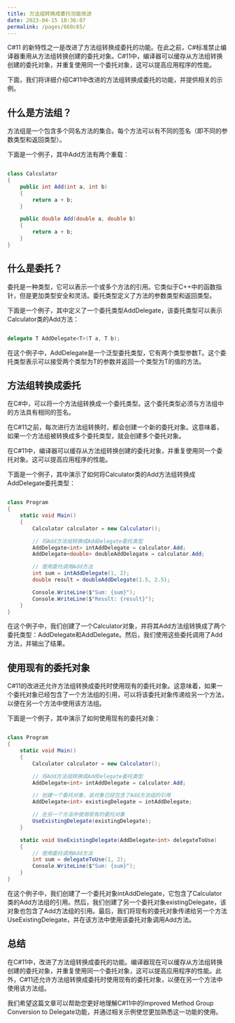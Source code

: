 ```yaml
---
title: 方法组转换成委托功能改进
date: 2023-04-15 18:36:07
permalink: /pages/660c65/
---
```

C#11 的新特性之一是改进了方法组转换成委托的功能。在此之前，C#标准禁止编译器重用从方法组转换创建的委托对象。C#11中，编译器可以缓存从方法组转换创建的委托对象，并重复使用同一个委托对象，这可以提高应用程序的性能。

下面，我们将详细介绍C#11中改进的方法组转换成委托的功能，并提供相关的示例。
## 什么是方法组？

方法组是一个包含多个同名方法的集合。每个方法可以有不同的签名（即不同的参数类型和返回类型）。

下面是一个例子，其中Add方法有两个重载：

```csharp

class Calculator
{
    public int Add(int a, int b)
    {
        return a + b;
    }

    public double Add(double a, double b)
    {
        return a + b;
    }
}
```


## 什么是委托？

委托是一种类型，它可以表示一个或多个方法的引用。它类似于C++中的函数指针，但是更加类型安全和灵活。委托类型定义了方法的参数类型和返回类型。

下面是一个例子，其中定义了一个委托类型AddDelegate，该委托类型可以表示Calculator类的Add方法：

```csharp

delegate T AddDelegate<T>(T a, T b);
```



在这个例子中，AddDelegate是一个泛型委托类型，它有两个类型参数T。这个委托类型表示可以接受两个类型为T的参数并返回一个类型为T的值的方法。
## 方法组转换成委托

在C#中，可以将一个方法组转换成一个委托类型。这个委托类型必须与方法组中的方法具有相同的签名。

在C#11之前，每次进行方法组转换时，都会创建一个新的委托对象。这意味着，如果一个方法组被转换成多个委托类型，就会创建多个委托对象。

在C#11中，编译器可以缓存从方法组转换创建的委托对象，并重复使用同一个委托对象。这可以提高应用程序的性能。

下面是一个例子，其中演示了如何将Calculator类的Add方法组转换成AddDelegate委托类型：

```csharp

class Program
{
    static void Main()
    {
        Calculator calculator = new Calculator();

        // 将Add方法组转换成AddDelegate委托类型
        AddDelegate<int> intAddDelegate = calculator.Add;
        AddDelegate<double> doubleAddDelegate = calculator.Add;

        // 使用委托调用Add方法
        int sum = intAddDelegate(1, 2);
        double result = doubleAddDelegate(1.5, 2.5);

        Console.WriteLine($"Sum: {sum}");
        Console.WriteLine($"Result: {result}");
    }
}
```



在这个例子中，我们创建了一个Calculator对象，并将其Add方法组转换成了两个委托类型：AddDelegate<int>和AddDelegate<double>。然后，我们使用这些委托调用了Add方法，并输出了结果。
## 使用现有的委托对象

C#11的改进还允许方法组转换成委托时使用现有的委托对象。这意味着，如果一个委托对象已经包含了一个方法组的引用，可以将该委托对象传递给另一个方法，以便在另一个方法中使用该方法组。

下面是一个例子，其中演示了如何使用现有的委托对象：

```csharp

class Program
{
    static void Main()
    {
        Calculator calculator = new Calculator();

        // 将Add方法组转换成AddDelegate委托类型
        AddDelegate<int> intAddDelegate = calculator.Add;

        // 创建一个委托对象，该对象已经包含了Add方法组的引用
        AddDelegate<int> existingDelegate = intAddDelegate;

        // 在另一个方法中使用现有的委托对象
        UseExistingDelegate(existingDelegate);
    }

    static void UseExistingDelegate(AddDelegate<int> delegateToUse)
    {
        // 使用委托调用Add方法
        int sum = delegateToUse(1, 2);
        Console.WriteLine($"Sum: {sum}");
    }
}
```



在这个例子中，我们创建了一个委托对象intAddDelegate，它包含了Calculator类的Add方法组的引用。然后，我们创建了另一个委托对象existingDelegate，该对象也包含了Add方法组的引用。最后，我们将现有的委托对象传递给另一个方法UseExistingDelegate，并在该方法中使用该委托对象调用Add方法。
## 总结

在C#11中，改进了方法组转换成委托的功能。编译器现在可以缓存从方法组转换创建的委托对象，并重复使用同一个委托对象，这可以提高应用程序的性能。此外，C#11还允许方法组转换成委托时使用现有的委托对象，以便在另一个方法中使用该方法组。

我们希望这篇文章可以帮助您更好地理解C#11中的Improved Method Group Conversion to Delegate功能，并通过相关示例使您更加熟悉这一功能的使用。
